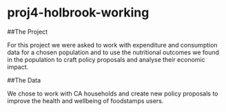 # proj4-holbrook-working

##The Project

For this project we were asked to work with expenditure and consumption data for a chosen population and to use the nutritional outcomes we found in the population to craft policy proposals and analyse their economic impact.

##The Data

We chose to work with CA households and create new policy proposals to improve the health and wellbeing of foodstamps users.
